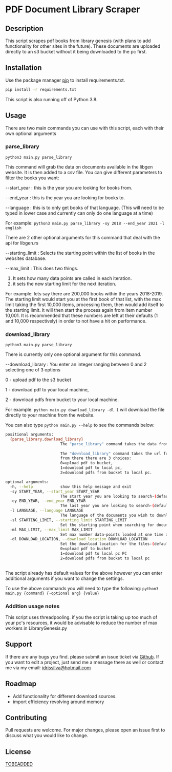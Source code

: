 
# PDF Document Library Scraper

## Description
This script scrapes pdf books from library genesis (with plans to add functionality for other sites in the future).
These documents are uploaded directly to an s3 bucket without it being downloaded to the pc first.

## Installation

Use the package manager [pip](https://pip.pypa.io/en/stable/) to install requirements.txt.

```bash
pip install -r requirements.txt
```
This script is also running off of Python 3.8.

## Usage
There are two main commands you can use with this script, each with their own optional arguments

### parse_library
```python3 main.py parse_library```

This command will grab the data on documents available in the libgen website. It is then added to a csv file.
You can give different parameters to filter the books you want:

--start_year : this is the year you are looking for books from.

--end_year : this is the year you are looking for books to.

--language : this is to only get books of that language. (This will need to be typed in lower case and 
currently can only do one language at a time)

For example: ```python3 main.py parse_library -sy 2018 --end_year 2021 -l english```

There are 2 other optional arguments for this command that deal with the api for libgen.rs

--starting_limit : Selects the starting point within the list of books in the websites database.

--max_limit : This does two things.
1) It sets how many data points are called in each iteration. 
2) it sets the new starting limit for the next iteration.

For example:
lets say there are 200,000 books within the years 2018-2019. The starting limit would start you at the first book of that list, 
with the max limit taking the first 10,000 items, processing them, then would add itself to the starting limit. 
It will then start the process again from item number 10,001.
It is recommended that these numbers are left at their defaults (1 and 10,000 respectively) in order to not have a hit on performance.


### download_library
```python3 main.py parse_library```

There is currently only one optional argument for this command.

--download_library : You enter an integer ranging between 0 and 2 selecting one of 3 options

0 - upload pdf to the s3 bucket

1 - download pdf to your local machine, 

2 - download pdfs from bucket to your local machine.

For example: ```python main.py download_library -dl 1``` will download the file directly to your machine from the website.


You can also type ```python main.py --help``` to see the commands below:

```bash
positional arguments:
  {parse_library,download_library}
                        The "parse_library" command takes the data from libgen url and places it into Book-Register.csv. 
                        
                        The "download_library" command takes the url from "Book-Register.csv", 
                        from there there are 3 choices: 
                        0=upload pdf to bucket, 
                        1=download pdf to local pc, 
                        2=download pdfs from bucket to local pc.

optional arguments:
  -h, --help            show this help message and exit
  -sy START_YEAR, --start_year START_YEAR
                        The start year you are looking to search-(default: 2018)
  -ey END_YEAR, --end_year END_YEAR
                        The last year you are looking to search-(default: 2019)
  -l LANGUAGE, --language LANGUAGE
                        The language of the documents you wish to download-(default: english)
  -sl STARTING_LIMIT, --starting_limit STARTING_LIMIT
                        Set the starting point when searching for documents-(default: 1)
  -ml MAX_LIMIT, --max_limit MAX_LIMIT
                        Set max number data-points loaded at one time as well as how much the starting limit is incremented-(default: 10,000)
  -dl DOWNLOAD_LOCATION, --download_location DOWNLOAD_LOCATION
                        Set the download location for the files-(default: 0): 
                        0=upload pdf to bucket 
                        1=download pdf to local pc PC 
                        2=download pdfs from bucket to local pc
                        
```

The script already has default values for the above however you can enter additional arguments if you want to change the settings.

To use the above commands you will need to type the following: ```python3 main.py {command} {-optional arg} {value}```

### Addition usage notes
This script uses threadpooling. if you the script is taking up too much of your pc's resources, it would be advisable to reduce the number of max workers in LibraryGenesis.py

## Support
If there are any bugs you find. please submit an issue ticket via [Github](https://github.com/idrisimo/Book-Scaper). If you want to edit a project, just send me a message there as well or contact me via my email: idrissilva@hotmail.com

## Roadmap
- Add functionality for different download sources.
- import efficiency revolving around memory
## Contributing
Pull requests are welcome. For major changes, please open an issue first to discuss what you would like to change.

## License
[TOBEADDED](https://choosealicense.com/licenses/mit/)
